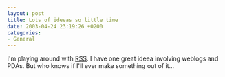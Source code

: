 ```yaml
---
layout: post
title: Lots of ideeas so little time
date: 2003-04-24 23:19:26 +0200
categories:
- General
---
```

I'm playing around with <a href="http://mnot.net/rss/tutorial/">RSS</a>. I have one great ideea involving weblogs and PDAs. But who knows if I'll ever make something out of it...

